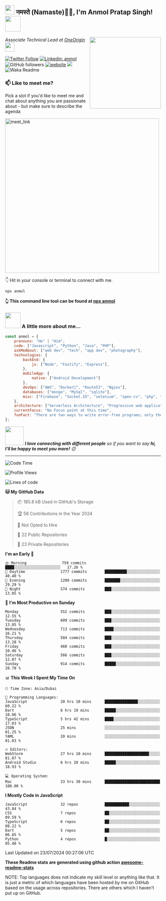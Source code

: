 <h2><img src="https://emojis.slackmojis.com/emojis/images/1531849430/4246/blob-sunglasses.gif?1531849430" width="30"/> नमस्ते (Namaste)🙏🏻, I'm Anmol Pratap Singh! <img src="https://media.giphy.com/media/12oufCB0MyZ1Go/giphy.gif" width="50"></h2>
<img align='right' src="https://media.giphy.com/media/M9gbBd9nbDrOTu1Mqx/giphy.gif" width="230">
<p><em>Associate Technical Lead at <a href="https://www.oneorigin.us/">OneOrigin
</a><img src="https://media.giphy.com/media/WUlplcMpOCEmTGBtBW/giphy.gif" width="30"> 
</em></p>

[![Twitter Follow](https://img.shields.io/twitter/follow/misteranmol?label=Follow)](https://twitter.com/intent/follow?screen_name=misteranmol)
[![Linkedin: anmol](https://img.shields.io/badge/-anmol-blue?style=flat-square&logo=Linkedin&logoColor=white&link=https://www.linkedin.com/in/anmol-p-singh/)](https://www.linkedin.com/in/anmol098/)
![GitHub followers](https://img.shields.io/github/followers/anmol098?label=Follow&style=social)
[![website](https://img.shields.io/badge/Website-46a2f1.svg?&style=flat-square&logo=Google-Chrome&logoColor=white&link=https://anmolsingh.me/)](https://anmolsingh.me/)
![](https://visitor-badge.glitch.me/badge?page_id=anmol098.anmol098)
![Waka Readme](https://github.com/anmol098/anmol098/workflows/Waka%20Readme/badge.svg)

### 📫 Like to meet me?

Pick a slot if you'd like to meet me and chat about anything you are passionate about - but make sure to describe the agenda

<a href="https://calendly.com/anmol098/30min" target="_blank"><img width="498" alt="meet_link" src="https://user-images.githubusercontent.com/15426564/144297439-f530f383-e73e-41e0-9914-a9b7d3f432e5.png"></a>

👇 Hit in your console or terminal to connect with me.

```bash
npx anmol
```
**👆 This command line tool can be found at [npx anmol](https://github.com/anmol098/npx_card)**

### <img src="https://media.giphy.com/media/VgCDAzcKvsR6OM0uWg/giphy.gif" width="50"> A little more about me...  

```javascript
const anmol = {
    pronouns: "He" | "Him",
    code: ["Javascript", "Python", "Java", "PHP"],
    askMeAbout: ["web dev", "tech", "app dev", "photography"],
    technologies: {
        backEnd: {
            js: ["Node", "Fastify", "Express"],
        },
        mobileApp: {
            native: ["Android Development"]
        },
        devOps: ["AWS", "Docker🐳", "Route53", "Nginx"],
        databases: ["mongo", "MySql", "sqlite"],
        misc: ["Firebase", "Socket.IO", "selenium", "open-cv", "php", "SuiteApp"]
    },
    architecture: ["Serverless Architecture", "Progressive web applications", "Single page applications"],
    currentFocus: "No Focus point at this time",
    funFact: "There are two ways to write error-free programs; only the third one works"
};
```

<img src="https://media.giphy.com/media/LnQjpWaON8nhr21vNW/giphy.gif" width="60"> <em><b>I love connecting with different people</b> so if you want to say <b>hi, I'll be happy to meet you more!</b> 😊</em>

---
<!--START_SECTION:waka-->
![Code Time](http://img.shields.io/badge/Code%20Time-2%2C942%20hrs%2045%20mins-blue)

![Profile Views](http://img.shields.io/badge/Profile%20Views-1376-blue)

![Lines of code](https://img.shields.io/badge/From%20Hello%20World%20I%27ve%20Written-4.1%20million%20lines%20of%20code-blue)

**🐱 My GitHub Data** 

> 📦 185.8 kB Used in GitHub's Storage 
 > 
> 🏆 58 Contributions in the Year 2024
 > 
> 🚫 Not Opted to Hire
 > 
> 📜 22 Public Repositories 
 > 
> 🔑 23 Private Repositories 
 > 
**I'm an Early 🐤** 

```text
🌞 Morning                759 commits         ████░░░░░░░░░░░░░░░░░░░░░   17.26 % 
🌆 Daytime                1777 commits        ██████████░░░░░░░░░░░░░░░   40.40 % 
🌃 Evening                1288 commits        ███████░░░░░░░░░░░░░░░░░░   29.29 % 
🌙 Night                  574 commits         ███░░░░░░░░░░░░░░░░░░░░░░   13.05 % 
```
📅 **I'm Most Productive on Sunday** 

```text
Monday                   552 commits         ███░░░░░░░░░░░░░░░░░░░░░░   12.55 % 
Tuesday                  609 commits         ███░░░░░░░░░░░░░░░░░░░░░░   13.85 % 
Wednesday                713 commits         ████░░░░░░░░░░░░░░░░░░░░░   16.21 % 
Thursday                 584 commits         ███░░░░░░░░░░░░░░░░░░░░░░   13.28 % 
Friday                   460 commits         ███░░░░░░░░░░░░░░░░░░░░░░   10.46 % 
Saturday                 566 commits         ███░░░░░░░░░░░░░░░░░░░░░░   12.87 % 
Sunday                   914 commits         █████░░░░░░░░░░░░░░░░░░░░   20.78 % 
```


📊 **This Week I Spent My Time On** 

```text
🕑︎ Time Zone: Asia/Dubai

💬 Programming Languages: 
JavaScript               20 hrs 10 mins      ███████████████░░░░░░░░░░   60.22 % 
Dart                     6 hrs 19 mins       █████░░░░░░░░░░░░░░░░░░░░   18.86 % 
TypeScript               5 hrs 42 mins       ████░░░░░░░░░░░░░░░░░░░░░   17.03 % 
JSON                     25 mins             ░░░░░░░░░░░░░░░░░░░░░░░░░   01.25 % 
YAML                     20 mins             ░░░░░░░░░░░░░░░░░░░░░░░░░   01.03 % 

🔥 Editors: 
WebStorm                 27 hrs 10 mins      ████████████████████░░░░░   81.07 % 
Android Studio           6 hrs 20 mins       █████░░░░░░░░░░░░░░░░░░░░   18.93 % 

💻 Operating System: 
Mac                      33 hrs 30 mins      █████████████████████████   100.00 % 
```

**I Mostly Code in JavaScript** 

```text
JavaScript               32 repos            ███████████░░░░░░░░░░░░░░   43.84 % 
CSS                      7 repos             ██░░░░░░░░░░░░░░░░░░░░░░░   09.59 % 
TypeScript               6 repos             ██░░░░░░░░░░░░░░░░░░░░░░░   08.22 % 
Dart                     5 repos             ██░░░░░░░░░░░░░░░░░░░░░░░   06.85 % 
Python                   4 repos             █░░░░░░░░░░░░░░░░░░░░░░░░   05.48 % 
```




 Last Updated on 23/07/2024 00:27:06 UTC
<!--END_SECTION:waka-->

**These Readme stats are generated using github action [awesome-readme-stats](https://github.com/anmol098/waka-readme-stats)**

NOTE: Top languages does not indicate my skill level or anything like that. It is just a metric of which languages have been hosted by me on GitHub based on the usage across repositories. There are others which I haven't put up on GitHub.
